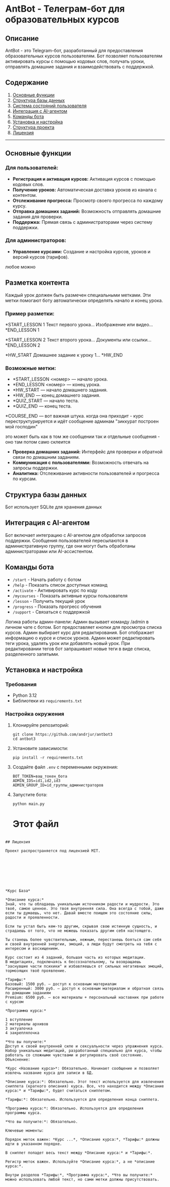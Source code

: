 # AntBot - Телеграм-бот для образовательных курсов

## Описание

AntBot - это Telegram-бот, разработанный для предоставления образовательных курсов пользователям. Бот позволяет пользователям активировать курсы с помощью кодовых слов, получать уроки, отправлять домашние задания и взаимодействовать с поддержкой.

## Содержание

1. [Основные функции](#основные-функции)
2. [Структура базы данных](#структура-базы-данных)
3. [Система состояний пользователя](#система-состояний-пользователя)
4. [Интеграция с AI-агентом](#интеграция-с-ai-агентом)
5. [Команды бота](#команды-бота)
6. [Установка и настройка](#установка-и-настройка)
7. [Структура проекта](#структура-проекта)
8. [Лицензия](#лицензия)

---

## Основные функции

### Для пользователей:

- **Регистрация и активация курсов:** Активация курсов с помощью кодовых слов.
- **Получение уроков:** Автоматическая доставка уроков из канала с контентом.
- **Отслеживание прогресса:** Просмотр своего прогресса по каждому курсу.
- **Отправка домашних заданий:** Возможность отправлять домашние задания для проверки.
- **Поддержка:** Прямая связь с администраторами через систему поддержки.

### Для администраторов:

- **Управление курсами:** Создание и настройка курсов, уроков и версий курсов (тарифов).


любое можно
## Разметка контента

Каждый урок должен быть размечен специальными метками. Эти метки помогают боту автоматически определять начало и конец урока.

### Пример разметки:
*START_LESSON 1
Текст первого урока...
Изображение или видео...
*END_LESSON 1

*START_LESSON 2
Текст второго урока...
Документы или ссылки...
*END_LESSON 2

*HW_START
Домашнее задание к уроку 1...
*HW_END

### Возможные метки:
- *START_LESSON <номер> — начало урока.
- *END_LESSON <номер> — конец урока.
- *HW_START — начало домашнего задания.
- *HW_END — конец домашнего задания.
- *QUIZ_START — начало теста.
- *QUIZ_END — конец теста.

*COURSE_END — вот важная штука. когда она приходит - курс переструктурируется и идёт сообщение админам "зиккурат построен мой господин"


это может быть как в том же сообщении так и отдельные сообщения - оно там потом само склеится

- **Проверка домашних заданий:** Интерфейс для проверки и обратной связи по домашним заданиям.
- **Коммуникация с пользователями:** Возможность отвечать на запросы поддержки.
- **Аналитика:** Отслеживание активности пользователей и прогресса по курсам.

## Структура базы данных

Бот использует SQLite для хранения данных 


## Интеграция с AI-агентом

Бот включает интеграцию с AI-агентом для обработки запросов поддержки. Сообщения пользователей пересылаются в административную группу, где они могут быть обработаны администраторами или AI-ассистентом.

## Команды бота

- `/start` - Начать работу с ботом
- `/help` - Показать список доступных команд
- `/activate` - Активировать курс по коду
- `/mycourses` - Показать активные курсы пользователя
- `/lesson` - Получить текущий урок
- `/progress` - Показать прогресс обучения
- `/support` - Связаться с поддержкой


Логика работы админ-панели:
Админ вызывает команду /admin в личном чате с ботом.
Бот предоставляет кнопки для просмотра списка курсов.
Админ выбирает курс для редактирования.
Бот отображает информацию о курсе и список уроков.
Админ может редактировать теги урока, удалять урок или добавлять новый урок.
При редактировании тегов бот запрашивает новые теги в виде списка, разделенного запятыми.


## Установка и настройка

### Требования

- Python 3.12
- Библиотеки из `requirements.txt`

### Настройка окружения

1. Клонируйте репозиторий:

    ```
    git clone https://github.com/andrjur/antbot3
    cd antbot3
    ```

2. Установите зависимости:

    ```
    pip install -r requirements.txt
    ```

3. Создайте файл `.env` с переменными окружения:

    ```
    BOT_TOKEN=ваш_токен_бота
    ADMIN_IDS=id1,id2,id3
    ADMIN_GROUP_ID=id_группы_администраторов

    ```

4. Запустите бота:

    ```
    python main.py
    ```

    # Этот файл
```

## Лицензия

Проект распространяется под лицензией MIT.








*Курс База*

*Описание курса:*
Знай, что ты обладаешь уникальным источником радости и мудрости. Это твоё, самое ценное. Это твоя внутренняя сила. Она всегда с тобой, даже если ты думаешь, что нет. Давай вместе поищем это состояние силы, радости и проявленности.

Если ты устал быть кем-то другим, скрывая свою истинную сущность, и страдаешь от того, что не можешь показать другим себя настоящего.

Ты станешь более чувствительным, нежным, перестанешь бояться сам себя и своей внутренней энергии, эмоций, а люди будут смотреть на тебя с интересом и восхищением.

Курс состоит из 4 заданий, большая часть из которых медитации.
В медитациях, подключаясь к бессознательному, ты возвращаешь "заснувшие части психики" и избавляешься от сильных негативных эмоций, тормозящих твоё проявление.

*Тарифы:*
Базовый: 1500 руб. — доступ к основным материалам
Расширенный: 3000 руб. — доступ к основным материалам и обратная связь по домашним заданиям
Premium: 6500 руб. — все материалы + персональный наставник при работе с курсом

*Программа курса:*

1 вступление
2 материалы архивов
3 актуалочка
4 закреплялочка

*Что вы получите:*
Доступ к своей внутренней силе и сексуальности через упражнения курса.
Набор уникальных медитаций, разработанный специально для курса, чтобы работать со сложными чувствами и регулировать своё состояние.
Объяснение:

*Курс <Название курса>*: Обязательно. Начинает сообщение и позволяет извлечь название курса для записи в БД.

*Описание курса:*: Обязательно. Этот текст используется для извлечения сниппета (краткого описания) курса. Все, что находится между *Описание курса:* и *Тарифы:*, будет считаться сниппетом.

*Тарифы:*: Обязательно. Используется для определения конца сниппета.

*Программа курса:*: Обязательно. Используется для определения программы курса.

*Что вы получите:*: Обязательно.

Ключевые моменты:

Порядок меток важен: *Курс ...*, *Описание курса:*, *Тарифы:* должны идти в указанном порядке.

В сниппет попадет весь текст между *Описание курса:* и *Тарифы:*.

Регистр меток важен. Используйте *Описание курса:*, а не *описание курса:*.

Внутри разделов *Тарифы:*, *Программа курса:*, *Что вы получите:* можно использовать любой текст, но сами метки должны присутствовать.